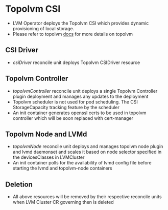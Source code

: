 # Topolvm CSI

- LVM Operator deploys the Topolvm CSI which provides dynamic provisioning of
  local storage.
- Please refer to topolvm [docs][topolvm-docs] for more details on topolvm

## CSI Driver

- *csiDriver* reconcile unit deploys Topolvm CSIDriver resource

## Topolvm Controller

- *topolvmController* reconcile unit deploys a single Topolvm Controller plugin
  deployment and manages any updates to the deployment
- Topolvm scheduler is not used for pod scheduling. The CSI StorageCapacity
  tracking feature by the scheduler
- An init container generates openssl certs to be used in topolvm controller
  which will be soon replaced with cert-manager

## Topolvm Node and LVMd

- *topolvmNode* reconcile unit deploys and manages topolvm node plugin and lvmd
  daemonset and scales it based on node selector specified in the devicesClasses
  in LVMCluster
- An init container polls for the availability of lvmd config file before
  starting the lvmd and topolvm-node containers

## Deletion

- All above resources will be removed by their respective reconcile units when
  LVM Cluster CR governing then is deleted


[topolvm-docs]: https://github.com/topolvm/topolvm/tree/main/docs
